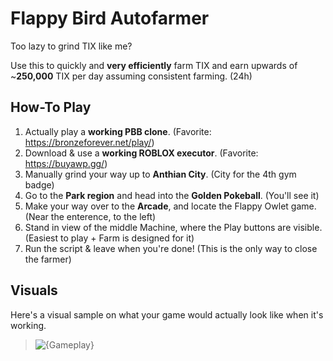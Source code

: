 # Flappy Bird Autofarmer
Too lazy to grind TIX like me?

Use this to quickly and **very efficiently** farm TIX and earn upwards of ~**250,000** TIX per day assuming consistent farming. (24h)

## How-To Play
1. Actually play a **working PBB clone**. (Favorite: https://bronzeforever.net/play/)
2. Download & use a **working ROBLOX executor**. (Favorite: https://buyawp.gg/)
3. Manually grind your way up to **Anthian City**. (City for the 4th gym badge)
4. Go to the **Park region** and head into the **Golden Pokeball**. (You'll see it)
5. Make your way over to the **Arcade**, and locate the Flappy Owlet game. (Near the enterence, to the left)
6. Stand in view of the middle Machine, where the Play buttons are visible. (Easiest to play + Farm is designed for it)
7. Run the script & leave when you're done! (This is the only way to close the farmer)

## Visuals
Here's a visual sample on what your game would actually look like when it's working.
> ![{Gameplay}](https://github.com/user-attachments/assets/69bb0c56-a922-4378-9b21-8d28ff326854)
